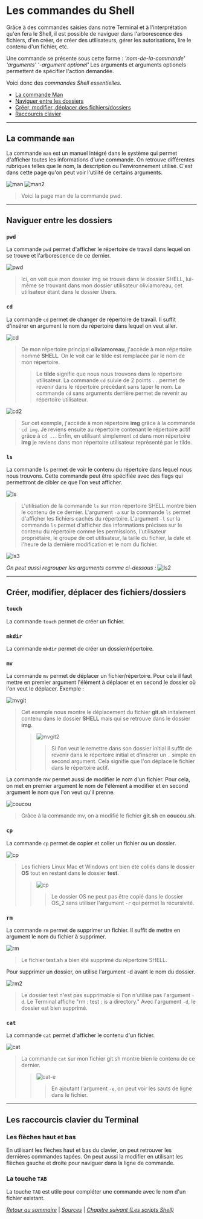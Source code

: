 # Les commandes du Shell

Grâce à des commandes saisies dans notre Terminal et à l'interprétation qu'en fera le Shell, il est possible de naviguer dans l'arborescence des fichiers, d'en créer, de créer des utilisateurs, gérer les autorisations, lire le contenu d'un fichier, etc. 

Une commande se présente sous cette forme : *'nom-de-la-commande'* *'arguments'* *'-argument optionel'*
Les arguments et arguments optionels permettent de spécifier l'action demandée.

Voici donc des *commandes Shell essentielles*.

* [La commande Man](#man)
* [Naviguer entre les dossiers](#naviguer)
* [Créer, modifier, déplacer des fichiers/dossiers](#creer)
* [Raccourcis clavier](#raccourcis)

----------
<div id='man'/>

## La commande `man`

La commande `man` est un manuel intégré dans le système qui permet d'afficher toutes les informations d'une commande. On retrouve différentes rubriques telles que le nom, la description ou l'environnement utilisé. C'est dans cette page qu'on peut voir l'utilité de certains arguments.

![man](../img/man.png)
![man2](../img/man2.png)
> Voici la page man de la commande pwd.

-----
<div id='naviguer'/>

## Naviguer entre les dossiers

### `pwd`
La commande `pwd` permet d'afficher le répertoire de travail dans lequel on se trouve et l'arborescence de ce dernier.

![pwd](../img/pwd.png)

> Ici, on voit que mon dossier img se trouve dans le dossier SHELL, lui-même se trouvant dans mon dossier utilisateur oliviamoreau, cet utilisateur étant dans le dossier Users.

### `cd `

La commande `cd` permet de changer de répertoire de travail. Il suffit d'insérer en argument le nom du répertoire dans lequel on veut aller. 

![cd](../img/cd.png)

> De mon répertoire principal **oliviamoreau**, j'accède à mon répertoire nommé **SHELL**. On le voit car le tilde est remplacée par le nom de mon répertoire. 
>> Le **tilde** signifie que nous nous trouvons dans le répertoire utilisateur. 
La commande `cd` suivie de 2 points `..` permet de revenir dans le répertoire précédant sans taper le nom.
La commande `cd` sans arguments derrière permet de revenir au répertoire utilisateur.

![cd2](../img/cd2.png)

> Sur cet exemple, j'accède à mon répertoire **img** grâce à la commande `cd img`. Je reviens ensuite au répertoire contenant le répertoire actif grâce à `cd ..`. Enfin, en utilisant simplement `cd` dans mon répertoire **img** je reviens dans mon répertoire utilisateur représenté par le tilde.


### `ls`

La commande `ls` permet de voir le contenu du répertoire dans lequel nous nous trouvons. Cette commande peut être spécifiée avec des flags qui permettront de cibler ce que l'on veut afficher.

![ls](../img/ls.png)

> L'utilisation de la commande `ls` sur mon répertoire SHELL montre bien le contenu de ce dernier.
L'argument `-a` sur la commande `ls` permet d'afficher les fichiers cachés du répertoire.
L'argument `-l` sur la commande `ls` permet d'afficher des informations précises sur le contenu du répertoire comme les permissions, l'utilisateur propriétaire, le groupe de cet utilisateur, la taille du fichier, la date et l'heure de la dernière modification et le nom du fichier.

![ls3](../img/ls3.png)

*On peut aussi regrouper les arguments comme ci-dessous :*
![ls2](../img/ls2.png)

----------
<div id='creer'/>

## Créer, modifier, déplacer des fichiers/dossiers

### `touch`
 La commande `touch` permet de créer un fichier.


### `mkdir`
La commande `mkdir` permet de créer un dossier/répertoire.

### `mv`
La commande `mv` permet de déplacer un fichier/répertoire. Pour cela il faut mettre en premier argument l'élément à déplacer et en second le dossier où l'on veut le déplacer. Exemple : 

![mvgit](../img/mvgit.png)

> Cet exemple nous montre le déplacement du fichier **git.sh** initalement contenu dans le dossier **SHELL** mais qui se retrouve dans le dossier **img**.
>>![mvgit2](../img/mvgit2.png) 
>>> Si l'on veut le remettre dans son dossier initial il suffit de revenir dans le répertoire initial et d'insérer un `.` simple en second argument. Cela signifie que l'on déplace le fichier dans le répertoire actif.

La commande mv permet aussi de modifier le nom d'un fichier. Pour cela, on met en premier argument le nom de l'élément à modifier et en second argument le nom que l'on veut qu'il prenne. 

![coucou](../img/coucou.png)

> Grâce à la commande mv, on a modifié le fichier **git.sh** en **coucou.sh**.


### `cp`
La commande `cp` permet de copier et coller un fichier ou un dossier.

![cp](../img/cp.png)
> Les fichiers Linux Mac et Windows ont bien été collés dans le dossier **OS** tout en restant dans le dossier **test**.
>>![cp](../img/cp2.png)
>>> Le dossier OS ne peut pas être copié dans le dossier OS_2 sans utiliser l'argument `-r` qui permet la récursivité.

### `rm`
La commande `rm` permet de supprimer un fichier. Il suffit de mettre en argument le nom du fichier à supprimer.

![rm](../img/rm.png)

> Le fichier test.sh a bien été supprimé du répertoire SHELL.

Pour supprimer un dossier, on utilise l'argument -d avant le nom du dossier.

![rm2](../img/rm2.png)

> Le dossier test n'est pas supprimable si l'on n'utilise pas l'argument `-d`. Le Terminal affiche "rm : test : is a directory." Avec l'argument `-d`, le dossier est bien supprimé.

### `cat`
La commande `cat` permet d'afficher le contenu d'un fichier.

![cat](../img/cat.png)
> La commande `cat` sur mon fichier git.sh montre bien le contenu de ce dernier.
>> ![cat-e](../img/cat-e.png)
>>> En ajoutant l'argument `-e`, on peut voir les sauts de ligne dans le fichier.

----
<div id='raccourcis'/>

## Les raccourcis clavier du Terminal

### Les flèches haut et bas
En utilisant les flèches haut et bas du clavier, on peut retrouver les dernières commandes tapées. On peut aussi la modifier en utilisant les flèches gauche et droite pour naviguer dans la ligne de commande.

### La touche `TAB`
La touche `TAB` est utile pour compléter une commande avec le nom d'un fichier existant. 

*[Retour au sommaire](../README.md)* | 
*[Sources](./sources.md)* | *[Chapitre suivant (Les scripts Shell)](./scripts.md)*

